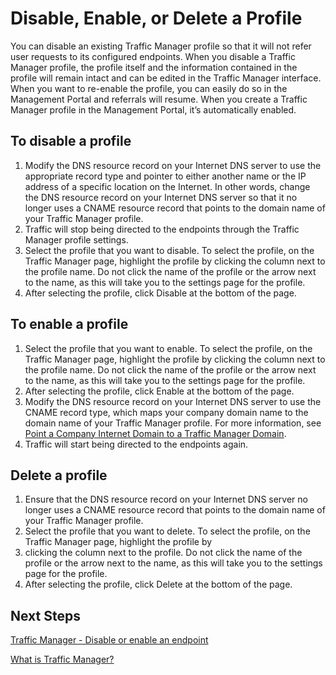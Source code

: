 <properties
   pageTitle="Disable, enable, or delete a Traffic Manager profile | Windows Azure"
   description="This article will help you work with your Traffic Manager profiles."
   services="traffic-manager"
   documentationCenter="na"
   authors="joaoma"
   manager="adinah"
   editor="tysonn" />
<tags 
   ms.service="traffic-manager"
   ms.devlang="na"
   ms.topic="article"
   ms.tgt_pltfrm="na"
   ms.workload="infrastructure-services"
   ms.date="08/19/2015"
   ms.author="joaoma" />

# Disable, Enable, or Delete a Profile


You can disable an existing Traffic Manager profile so that it will not refer user requests to its configured endpoints. When you disable a Traffic Manager profile, the profile itself and the information contained in the profile will remain intact and can be edited in the Traffic Manager interface. When you want to re-enable the profile, you can easily do so in the Management Portal and referrals will resume. When you create a Traffic Manager profile in the Management Portal, it’s automatically enabled.

## To disable a profile

1. Modify the DNS resource record on your Internet DNS server to use the appropriate record type and pointer to either another name or the IP address of a specific location on the Internet. In other words, change the DNS resource record on your Internet DNS server so that it no longer uses a CNAME resource record that points to the domain name of your Traffic Manager profile.
1. Traffic will stop being directed to the endpoints through the Traffic Manager profile settings.
1. Select the profile that you want to disable. To select the profile, on the Traffic Manager page, highlight the profile by clicking the column next to the profile name. Do not click the name of the profile or the arrow next to the name, as this will take you to the settings page for the profile.
1. After selecting the profile, click Disable at the bottom of the page.

## To enable a profile

1. Select the profile that you want to enable. To select the profile, on the Traffic Manager page, highlight the profile by clicking the column next to the profile name. Do not click the name of the profile or the arrow next to the name, as this will take you to the settings page for the profile.
1. After selecting the profile, click Enable at the bottom of the page.
1. Modify the DNS resource record on your Internet DNS server to use the CNAME record type, which maps your company domain name to the domain name of your Traffic Manager profile. For more information, see [Point a Company Internet Domain to a Traffic Manager Domain](traffic-manager-point-internet-domain).
1. Traffic will start being directed to the endpoints again.

## Delete a profile


1. Ensure that the DNS resource record on your Internet DNS server no longer uses a CNAME resource record that points to the domain name of your Traffic Manager profile.
1. Select the profile that you want to delete. To select the profile, on the Traffic Manager page, highlight the profile by 
1. clicking the column next to the profile. Do not click the name of the profile or the arrow next to the name, as this will take you to the settings page for the profile.
1. After selecting the profile, click Delete at the bottom of the page.

## Next Steps

[Traffic Manager - Disable or enable an endpoint](disable-or-enable-an-endpoint)

[What is Traffic Manager?](traffic-manager-overview)

 